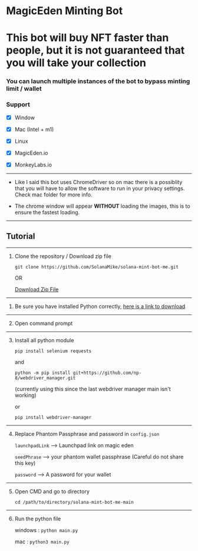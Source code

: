 # MagicEden Minting Bot

# This bot will buy NFT faster than people, but it is not guaranteed that you will take your collection

### You can launch multiple instances of the bot to bypass minting limit / wallet

### Support

-   [x] Window
-   [x] Mac (Intel + m1)
-   [x] Linux

-   [x] MagicEden.io
-   [x] MonkeyLabs.io

---

-   Like I said this bot uses ChromeDriver so on mac there is a possiblity that you will have to allow the software to run in your privacy settings. Check mac folder for more info.

-   The chrome window will appear **WITHOUT** loading the images, this is to ensure the fastest loading.

---

## Tutorial

---

1. Clone the repository / Download zip file

    `git clone https://github.com/SolanaMike/solana-mint-bot-me.git`

    OR

    [Download Zip File](https://github.com/SolanaMike/solana-mint-bot-me/archive/refs/heads/main.zip)

---

1. Be sure you have installed Python correctly, [here is a link to download](https://www.python.org/downloads/)

---

2. Open command prompt

---

3. Install all python module

   `pip install selenium requests`
   
   and

   `python -m pip install git+https://github.com/np-8/webdriver_manager.git`

   (currently using this since the last webdriver manager main isn't working)
   
   or
   
   `pip install webdriver-manager`

---

4. Replace Phantom Passphrase and password in `config.json`

    `launchpadLink` --> Launchpad link on magic eden

    `seedPhrase` --> your phantom wallet passphrase (Careful do not share this key)

    `password` --> A password for your wallet

---

5. Open CMD and go to directory

    `cd /path/to/directory/solana-mint-bot-me-main`

---

6. Run the python file

    windows : `python main.py`

    mac : `python3 main.py`
